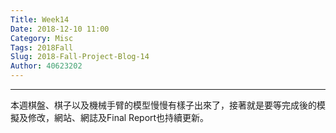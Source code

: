 ```yaml
---
Title: Week14
Date: 2018-12-10 11:00
Category: Misc
Tags: 2018Fall
Slug: 2018-Fall-Project-Blog-14
Author: 40623202
---
```




<!-- PELICAN_END_SUMMARY -->


----

本週棋盤、棋子以及機械手臂的模型慢慢有樣子出來了，接著就是要等完成後的模擬及修改，網站、網誌及Final Report也持續更新。








